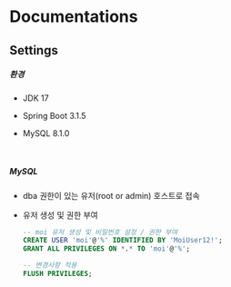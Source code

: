 # Documentations



## Settings

##### 환경

- JDK 17

- Spring Boot 3.1.5
- MySQL 8.1.0

<br>

##### MySQL

- dba 권한이 있는 유저(root or admin) 호스트로 접속

- 유저 생성 및 권한 부여

  ```sql
  -- moi 유저 생성 및 비밀번호 설정 / 권한 부여
  CREATE USER 'moi'@'%' IDENTIFIED BY 'MoiUser12!';
  GRANT ALL PRIVILEGES ON *.* TO 'moi'@'%';
  
  -- 변경사항 적용
  FLUSH PRIVILEGES;
  ```

  
